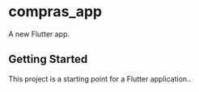 # compras_app

A new Flutter app.

## Getting Started

This project is a starting point for a Flutter application..
